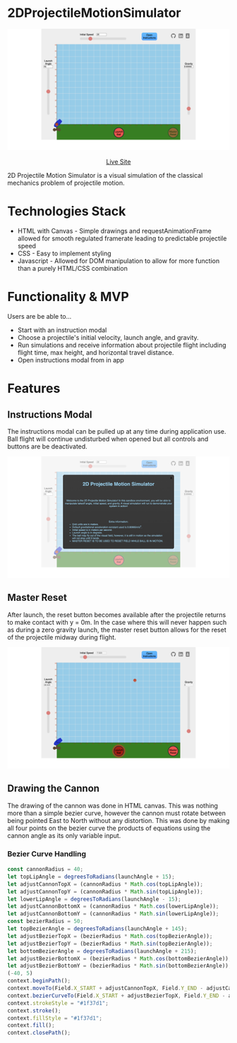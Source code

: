 # 2DProjectileMotionSimulator

![2DProjectileMotionSimulator Banner](src/github-visuals/2d_projectile_motion_simulator.png)
<div align="center">
  <a href="https://italolujan.com/2DProjectileMotionSimulator/">Live Site</a>
</div>

2D Projectile Motion Simulator is a visual simulation of the classical mechanics problem of projectile motion.


# Technologies Stack

* HTML with Canvas - Simple drawings and requestAnimationFrame allowed for smooth regulated framerate leading to predictable projectile speed
* CSS - Easy to implement styling
* Javascript - Allowed for DOM manipulation to allow for more function than a purely HTML/CSS combination


# Functionality & MVP
Users are be able to...
* Start with an instruction modal
* Choose a projectile's initial velocity, launch angle, and gravity.
* Run simulations and receive information about projectile flight including flight time, max height, and horizontal travel distance.
* Open instructions modal from in app

# Features

## Instructions Modal

The instructions modal can be pulled up at any time during application use. Ball flight will continue undisturbed when opened but all controls and buttons are be deactivated.

![Instructions Modal](src/github-visuals/instructions_modal.png)

## Master Reset

After launch, the reset button becomes available after the projectile returns to make contact with y = 0m. In the case where this will never happen such as during a zero gravity launch, the master reset button allows for the reset of the projectile midway during flight.

![Master Reset](src/github-visuals/fired_buttons.png)

## Drawing the Cannon

The drawing of the cannon was done in HTML canvas. This was nothing more than a simple bezier curve, however the cannon must rotate between being pointed East to North without any distortion. This was done by making all four points on the bezier curve the products of equations using the cannon angle as its only variable input.
### Bezier Curve Handling
```javascript
const cannonRadius = 40;
let topLipAngle = degreesToRadians(launchAngle + 15);
let adjustCannonTopX = (cannonRadius * Math.cos(topLipAngle));
let adjustCannonTopY = (cannonRadius * Math.sin(topLipAngle));
let lowerLipAngle = degreesToRadians(launchAngle - 15);
let adjustCannonBottomX = (cannonRadius * Math.cos(lowerLipAngle));
let adjustCannonBottomY = (cannonRadius * Math.sin(lowerLipAngle));
const bezierRadius = 50;
let topBezierAngle = degreesToRadians(launchAngle + 145);
let adjustBezierTopX = (bezierRadius * Math.cos(topBezierAngle));
let adjustBezierTopY = (bezierRadius * Math.sin(topBezierAngle));
let bottomBezierAngle = degreesToRadians(launchAngle + 215);
let adjustBezierBottomX = (bezierRadius * Math.cos(bottomBezierAngle));
let adjustBezierBottomY = (bezierRadius * Math.sin(bottomBezierAngle));
(-40, 5)
context.beginPath();
context.moveTo(Field.X_START + adjustCannonTopX, Field.Y_END - adjustCannonTopY);
context.bezierCurveTo(Field.X_START + adjustBezierTopX, Field.Y_END - adjustBezierTopY, Field.X_START + adjustBezierBottomX, Field.Y_END - adjustBezierBottomY, Field.X_START + adjustCannonBottomX, Field.Y_END - adjustCannonBottomY);
context.strokeStyle = "#1f37d1";
context.stroke();
context.fillStyle = "#1f37d1";
context.fill();
context.closePath();
```
